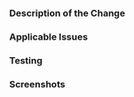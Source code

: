 ### Description of the Change
<!-- Please describe your change here -->


### Applicable Issues
<!-- Please tag any applicable Issues (ie #123) here -->


### Testing
<!-- Outline any testing (manual or regression) you've done for these changes -->


### Screenshots
<!-- If applicable, please provide screenshots of any UI changes or additions -->


<!--
Note:
  Please be aware that we may require changes if we 
  believe they are needed to meet the vision and standards of Firebot.
  Don't take suggestions for tweaks personally, we are all simply trying to make Firebot
  the best that it can be :)
-->
